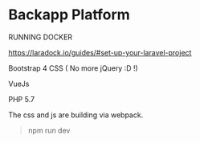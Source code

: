 # Backapp Platform

RUNNING DOCKER

https://laradock.io/guides/#set-up-your-laravel-project

Bootstrap 4 CSS ( No more jQuery :D !)

VueJs

PHP 5.7

The css and js are building via webpack.

> npm run dev
